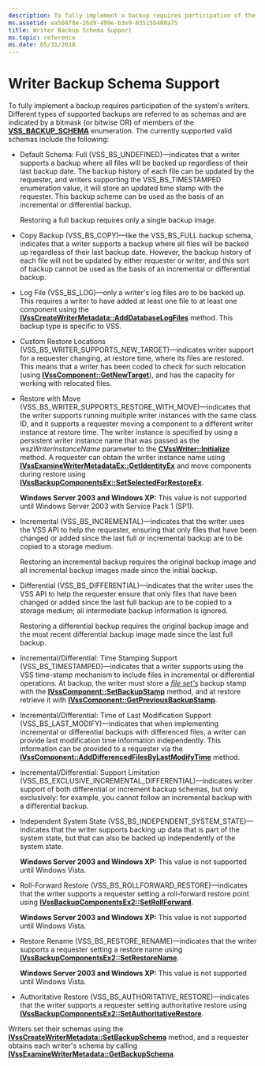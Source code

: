 ```yaml
---
description: To fully implement a backup requires participation of the system's writers.
ms.assetid: ea504f8e-26d9-499e-b3e9-03515b480a75
title: Writer Backup Schema Support
ms.topic: reference
ms.date: 05/31/2018
---
```


# Writer Backup Schema Support

To fully implement a backup requires participation of the system's writers. Different types of supported backups are referred to as schemas and are indicated by a bitmask (or bitwise OR) of members of the [**VSS\_BACKUP\_SCHEMA**](/windows/desktop/api/Vss/ne-vss-vss_backup_schema) enumeration. The currently supported valid schemas include the following:

-   Default Schema: Full (VSS\_BS\_UNDEFINED)—indicates that a writer supports a backup where all files will be backed up regardless of their last backup date. The backup history of each file can be updated by the requester, and writers supporting the VSS\_BS\_TIMESTAMPED enumeration value, it will store an updated time stamp with the requester. This backup scheme can be used as the basis of an incremental or differential backup.

    Restoring a full backup requires only a single backup image.

-   Copy Backup (VSS\_BS\_COPY)—like the VSS\_BS\_FULL backup schema, indicates that a writer supports a backup where all files will be backed up regardless of their last backup date. However, the backup history of each file will not be updated by either requester or writer, and this sort of backup cannot be used as the basis of an incremental or differential backup.
-   Log File (VSS\_BS\_LOG)—only a writer's log files are to be backed up. This requires a writer to have added at least one file to at least one component using the [**IVssCreateWriterMetadata::AddDatabaseLogFiles**](/windows/desktop/api/VsWriter/nf-vswriter-ivsscreatewritermetadata-adddatabaselogfiles) method. This backup type is specific to VSS.
-   Custom Restore Locations (VSS\_BS\_WRITER\_SUPPORTS\_NEW\_TARGET)—indicates writer support for a requester changing, at restore time, where its files are restored. This means that a writer has been coded to check for such relocation (using [**IVssComponent::GetNewTarget**](/windows/desktop/api/VsWriter/nf-vswriter-ivsscomponent-getnewtarget)), and has the capacity for working with relocated files.
-   Restore with Move (VSS\_BS\_WRITER\_SUPPORTS\_RESTORE\_WITH\_MOVE)—indicates that the writer supports running multiple writer instances with the same class ID, and it supports a requester moving a component to a different writer instance at restore time. The writer instance is specified by using a persistent writer instance name that was passed as the *wszWriterInstanceName* parameter to the [**CVssWriter::Initialize**](/windows/desktop/api/VsWriter/nf-vswriter-cvsswriter-initialize) method. A requester can obtain the writer instance name using [**IVssExamineWriterMetadataEx::GetIdentityEx**](/windows/desktop/api/VsBackup/nf-vsbackup-ivssexaminewritermetadataex-getidentityex) and move components during restore using [**IVssBackupComponentsEx::SetSelectedForRestoreEx**](/windows/desktop/api/VsBackup/nf-vsbackup-ivssbackupcomponentsex-setselectedforrestoreex).

    **Windows Server 2003 and Windows XP:** This value is not supported until Windows Server 2003 with Service Pack 1 (SP1).

-   Incremental (VSS\_BS\_INCREMENTAL)—indicates that the writer uses the VSS API to help the requester, ensuring that only files that have been changed or added since the last full or incremental backup are to be copied to a storage medium.

    Restoring an incremental backup requires the original backup image and all incremental backup images made since the initial backup.

-   Differential (VSS\_BS\_DIFFERENTIAL)—indicates that the writer uses the VSS API to help the requester ensure that only files that have been changed or added since the last full backup are to be copied to a storage medium; all intermediate backup information is ignored.

    Restoring a differential backup requires the original backup image and the most recent differential backup image made since the last full backup.

-   Incremental/Differential: Time Stamping Support (VSS\_BS\_TIMESTAMPED)—indicates that a writer supports using the VSS time-stamp mechanism to include files in incremental or differential operations. At backup, the writer must store a [*file set's*](vssgloss-f.md) backup stamp with the [**IVssComponent::SetBackupStamp**](/windows/desktop/api/VsWriter/nf-vswriter-ivsscomponent-setbackupstamp) method, and at restore retrieve it with [**IVssComponent::GetPreviousBackupStamp**](/windows/desktop/api/VsWriter/nf-vswriter-ivsscomponent-getpreviousbackupstamp).
-   Incremental/Differential: Time of Last Modification Support (VSS\_BS\_LAST\_MODIFY)—indicates that when implementing incremental or differential backups with differenced files, a writer can provide last modification time information independently. This information can be provided to a requester via the [**IVssComponent::AddDifferencedFilesByLastModifyTime**](/windows/desktop/api/VsWriter/nf-vswriter-ivsscomponent-adddifferencedfilesbylastmodifytime) method.
-   Incremental/Differential: Support Limitation (VSS\_BS\_EXCLUSIVE\_INCREMENTAL\_DIFFERENTIAL)—indicates writer support of both differential or increment backup schemas, but only exclusively: for example, you cannot follow an incremental backup with a differential backup.
-   Independent System State (VSS\_BS\_INDEPENDENT\_SYSTEM\_STATE)—indicates that the writer supports backing up data that is part of the system state, but that can also be backed up independently of the system state.

    **Windows Server 2003 and Windows XP:** This value is not supported until Windows Vista.

-   Roll-Forward Restore (VSS\_BS\_ROLLFORWARD\_RESTORE)—indicates that the writer supports a requester setting a roll-forward restore point using [**IVssBackupComponentsEx2::SetRollForward**](/windows/desktop/api/VsBackup/nf-vsbackup-ivssbackupcomponentsex2-setrollforward).

    **Windows Server 2003 and Windows XP:** This value is not supported until Windows Vista.

-   Restore Rename (VSS\_BS\_RESTORE\_RENAME)—indicates that the writer supports a requester setting a restore name using [**IVssBackupComponentsEx2::SetRestoreName**](/windows/desktop/api/VsBackup/nf-vsbackup-ivssbackupcomponentsex2-setrestorename).

    **Windows Server 2003 and Windows XP:** This value is not supported until Windows Vista.

-   Authoritative Restore (VSS\_BS\_AUTHORITATIVE\_RESTORE)—indicates that the writer supports a requester setting authoritative restore using [**IVssBackupComponentsEx2::SetAuthoritativeRestore**](/windows/desktop/api/VsBackup/nf-vsbackup-ivssbackupcomponentsex2-setauthoritativerestore).

Writers set their schemas using the [**IVssCreateWriterMetadata::SetBackupSchema**](/windows/desktop/api/VsWriter/nf-vswriter-ivsscreatewritermetadata-setbackupschema) method, and a requester obtains each writer's schema by calling [**IVssExamineWriterMetadata::GetBackupSchema**](/windows/desktop/api/VsBackup/nf-vsbackup-ivssexaminewritermetadata-getbackupschema).

 

 




